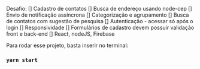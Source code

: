 Desafio: 
[] Cadastro de contatos 
[] Busca de endereço usando node-cep
[] Envio de notificação assíncrona
[] Categorização e agrupamento
[] Busca de contatos com sugestão de pesquisa
[] Autenticação - acessar só após o login
[] Responsividade
[] Formulários de cadastro devem possuir validação front e back-end
[] React, nodeJS, Firebase


Para rodar esse projeto, basta inserir no terminal:
### `yarn start`
